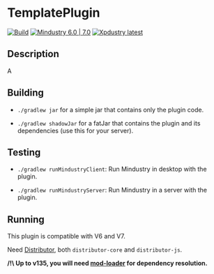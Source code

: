# TemplatePlugin

[![Build](https://github.com/Xpdustry/Router/actions/workflows/build.yml/badge.svg?branch=master)](https://github.com/Xpdustry/Router/actions/workflows/build.yml)
[![Mindustry 6.0 | 7.0 ](https://img.shields.io/badge/Mindustry-6.0%20%7C%207.0-ffd37f)](https://github.com/Anuken/Mindustry/releases)
[![Xpdustry latest](https://repo.xpdustry.fr/api/badge/latest/releases/fr/xpdustry/router?color=00FFFF&name=Router&prefix=v)](https://github.com/Xpdustry/Router/releases)

## Description

A
## Building

- `./gradlew jar` for a simple jar that contains only the plugin code.

- `./gradlew shadowJar` for a fatJar that contains the plugin and its dependencies (use this for your server).

## Testing

- `./gradlew runMindustryClient`: Run Mindustry in desktop with the plugin.

- `./gradlew runMindustryServer`: Run Mindustry in a server with the plugin.

## Running

This plugin is compatible with V6 and V7.

Need [Distributor](https://github.com/Xpdustry/Distributor), both `distributor-core` and `distributor-js`.

**/!\ Up to v135, you will need [mod-loader](https://github.com/Xpdustry/ModLoaderPlugin) for dependency resolution.**
